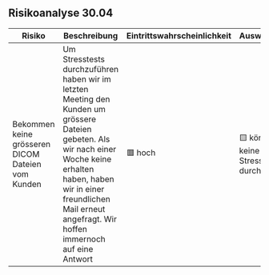 ## Risikoanalyse 30.04

| **Risiko** | **Beschreibung** | **Eintrittswahrscheinlichkeit** | **Auswirkungen** | **Gegenmassnahme** |
|------------|------------------|---------------|------------------|--------------------|
| Bekommen keine grösseren DICOM Dateien vom Kunden | Um Stresstests durchzuführen haben wir im letzten Meeting den Kunden um grössere Dateien gebeten. Als wir nach einer Woche keine erhalten haben, haben wir in einer freundlichen Mail erneut angefragt. Wir hoffen immernoch auf eine Antwort | 🟥 hoch  | 🟨 können keine Stresstests durchführen  |  Fragen beim nächsten Meeting vor Ort nochmal nach
